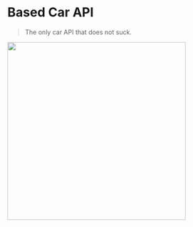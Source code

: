 # Based Car API

> The only car API that does not suck.

<img height="400px" src="https://i.imgur.com/clM6xyp.png" />
